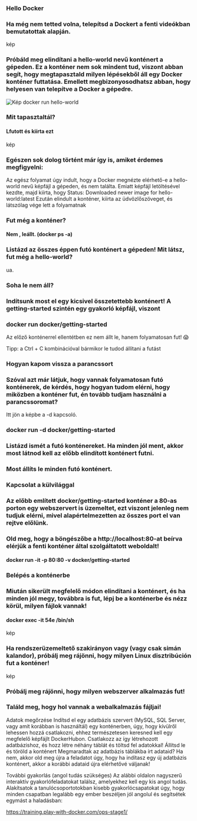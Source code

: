 
### Hello Docker
### Ha még nem tetted volna, telepítsd a Dockert a fenti videókban bemutatottak alapján.
kép
### Próbáld meg elindítani a hello-world nevű konténert a gépeden. Ez a konténer nem sok mindent tud, viszont abban segít, hogy megtapasztald milyen lépésekből áll egy Docker konténer futtatása. Emellett megbizonyosodhatsz abban, hogy helyesen van telepítve a Docker a gépedre.
![Kép](../img/h)
docker run hello-world
### Mit tapasztaltál?
#### Lfutott és kiírta ezt 
kép

### Egészen sok dolog történt már így is, amiket érdemes megfigyelni:

Az egész folyamat úgy indult, hogy a Docker megnézte elérhető-e a hello-world nevű képfájl a gépeden, és nem találta.
Emiatt képfájl letöltésével kezdte, majd kiírta, hogy
Status: Downloaded newer image for hello-world:latest
Ezután elindult a konténer, kiírta az üdvözlőszöveget, és látszólag vége lett a folyamatnak
### Fut még a konténer?
#### Nem , leállt. (docker ps -a)
### Listázd az összes éppen futó konténert a gépeden! Mit látsz, fut még a hello-world?
ua.

### Soha le nem áll?
### Indítsunk most el egy kicsivel összetettebb konténert! A getting-started szintén egy gyakorló képfájl, viszont

### docker run docker/getting-started
Az előző konténerrel ellentétben ez nem állt le, hanem folyamatosan fut! 😱

Tipp: a Ctrl + C kombinációval bármikor le tudod állítani a futást



### Hogyan kapom vissza a parancssort
### Szóval azt már látjuk, hogy vannak folyamatosan futó konténerek, de kérdés, hogy hogyan tudom elérni, hogy miközben a konténer fut, én tovább tudjam használni a parancssoromat?

Itt jön a képbe a -d kapcsoló.

### docker run -d docker/getting-started
### Listázd ismét a futó konténereket. Ha minden jól ment, akkor most látnod kell az előbb elindított konténert futni.

### Most állíts le minden futó konténert.

### Kapcsolat a külvilággal
### Az előbb említett docker/getting-started konténer a 80-as porton egy webszervert is üzemeltet, ezt viszont jelenleg nem tudjuk elérni, mivel alapértelmezetten az összes port el van rejtve előlünk.

### Old meg, hogy a böngészőbe a http://localhost:80-at beírva elérjük a fenti konténer által szolgáltatott weboldalt!
####  docker run -it -p 80:80 -v docker/getting-started

### Belépés a konténerbe
### Miután sikerült megfelelő módon elindítani a konténert, és ha minden jól megy, továbbra is fut, lépj be a konténerbe és nézz körül, milyen fájlok vannak!
#### docker exec -it  54e /bin/sh
kép

### Ha rendszerüzemeltető szakirányon vagy (vagy csak simán kalandor), próbálj meg rájönni, hogy milyen Linux disztribúción fut a konténer!
kép

### Próbálj meg rájönni, hogy milyen webszerver alkalmazás fut!

### Találd meg, hogy hol vannak a webalkalmazás fájljai!
Adatok megőrzése
Indítsd el egy adatbázis szervert (MySQL, SQL Server, vagy amit korábban is használtál) egy konténerben, úgy, hogy kívülről lehessen hozzá csatlakozni, ehhez természetesen keresned kell egy megfelelő képfájlt DockerHubon.
Csatlakozz az így létrehozott adatbázishoz, és hozz létre néhány táblát és töltsd fel adatokkal!
Állítsd le és töröld a konténert
Megmaradtak az adatbázis táblákba írt adataid? Ha nem, akkor old meg újra a feladatot úgy, hogy ha indítasz egy új adatbázis konténert, akkor a korábbi adataid újra elérhetővé váljanak!

További gyakorlás (angol tudás szükséges)
Az alábbi oldalon nagyszerű interaktív gyakorlófeladatokat találsz, amelyekhez kell egy kis angol tudás. Alakítsatok a tanulócsoportotokban kisebb gyakorlócsapatokat úgy, hogy minden csapatban legalább egy ember beszéljen jól angolul és segítsétek egymást a haladásban:

https://training.play-with-docker.com/ops-stage1/
